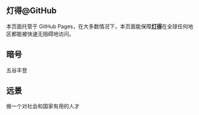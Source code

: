 ## 灯得@GitHub
本页面托管于 GitHub Pages，在大多数情况下，本页面能保障[**灯得**](https://dengget.github.io)在全球任何地区都能被快速无阻碍地访问。

## 暗号
五谷丰登

## 远景
做一个对社会和国家有用的人才
